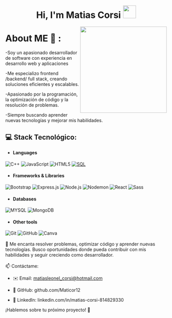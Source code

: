 <h1 align='center'> Hi, I'm Matias Corsi <img src = "https://raw.githubusercontent.com/MartinHeinz/MartinHeinz/master/wave.gif" width = 40px> </h1>

<img align="right" src="https://media.giphy.com/media/QvpqTCiEcwtvx6wwJK/giphy.gif" width="270" height="270" frameBorder="0" class="giphy-embed" allowFullScreen></img>

# About ME 💬 :

-Soy un apasionado desarrollador de software con experiencia en desarrollo web y aplicaciones

-Me especializo frontend /backend/ full stack, creando soluciones eficientes y escalables.

-Apasionado por la programación, la optimización de código y la resolución de problemas.

-Siempre buscando aprender nuevas tecnologías y mejorar mis habilidades.

## 💻 Stack Tecnológico:

- <h4> Languages </h4>
<!-- Programming Languages -->
<span> 
  <img alt="C++" src="https://img.shields.io/badge/C++-00599C?style=for-the-badge&logo=c%2B%2B&logoColor=white">
  <img alt="JavaScript" src="https://img.shields.io/badge/JavaScript-F7DF1E?style=for-the-badge&logo=javascript&logoColor=black">
  <img alt="HTML5" src="https://img.shields.io/badge/html5-%23E34F26.svg?style=for-the-badge&logo=html5&logoColor=white">


<a href="https://www.microsoft.com/en-us/sql-server" target="_blank">
  <img alt="SQL" src="https://img.shields.io/badge/SQL-CC2927?style=for-the-badge&logo=microsoft%20sql%20server&logoColor=white">
</a>
</span> 

- <h4> Frameworks & Libraries </h4>
<!-- Frameworks/Libraries -->
<span> 
  <img alt="Bootstrap" src="https://img.shields.io/badge/Bootstrap-563D7C?style=for-the-badge&logo=bootstrap&logoColor=white">
  <img alt="Express.js" src="https://img.shields.io/badge/Express.js-000000?style=for-the-badge&logo=express&logoColor=white">
  <img alt="Node.js" src="https://img.shields.io/badge/Node.js-339933?style=for-the-badge&logo=node.js&logoColor=white">
  <img alt="Nodemon" src="https://img.shields.io/badge/NODEMON-%23323330.svg?style=for-the-badge&logo=nodemon&logoColor=%BBDEAD">
  <img alt="React" src="https://img.shields.io/badge/React-61DAFB?style=for-the-badge&logo=react&logoColor=black">
  <img alt="Sass" src="https://img.shields.io/badge/SASS-hotpink.svg?style=for-the-badge&logo=SASS&logoColor=white">
</span> 

- <h4> Databases </h4>
<!-- Database -->
<span> 
  <img alt="MYSQL" src="https://img.shields.io/badge/mysql-4479A1.svg?style=for-the-badge&logo=mysql&logoColor=white">
  <img alt="MongoDB" src="https://img.shields.io/badge/MongoDB-47A248?style=for-the-badge&logo=mongodb&logoColor=white">
</span> 

- <h4> Other tools </h4>
<!-- Version Control and Collaboration -->
<span> 
  <img alt="Git" src="https://img.shields.io/badge/Git-F05032?style=for-the-badge&logo=git&logoColor=white">
  <img alt="GitHub" src="https://img.shields.io/badge/GitHub-181717?style=for-the-badge&logo=github&logoColor=white">
  <img alt="Canva" src="https://img.shields.io/badge/Canva-%2300C4CC.svg?style=for-the-badge&logo=Canva&logoColor=white">
</span> 

<br>
<br>
🚀 Me encanta resolver problemas, optimizar código y aprender nuevas tecnologías. Busco oportunidades donde pueda contribuir con mis habilidades y seguir creciendo como desarrollador.
<br>
<br>
📫 Contáctame:
<br>

- ✉️ Email: matiasleonel_corsi@hotmail.com

- 🔗 GitHub: github.com/Maticor12

- 💼 LinkedIn: linkedin.com/in/matias-corsi-814829330

¡Hablemos sobre tu próximo proyecto! 🚀

